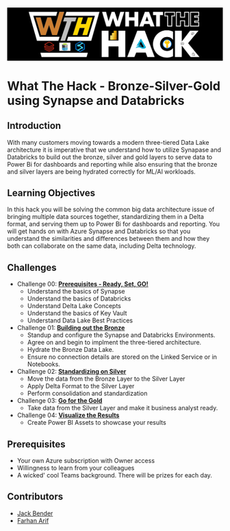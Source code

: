 ![picture alt](img/WTH.png)

# What The Hack - Bronze-Silver-Gold using Synapse and Databricks

## Introduction

With many customers moving towards a modern three-tiered Data Lake architecture it is imperative that we understand how to utilize Synapase and Databricks to build out the bronze, silver and gold layers to serve data to Power Bi for dashboards and reporting while also ensuring that the bronze and silver layers are being hydrated correctly for ML/AI workloads.

## Learning Objectives

In this hack you will be solving the common big data architecture issue of bringing multiple data sources together, standardizing them in a Delta format, and serving them up to Power Bi for dashboards and reporting.  You will get hands on with Azure Synapse and Databricks so that you understand the similarities and differences between them and how they both can collaborate on the same data, including Delta technology.

## Challenges

- Challenge 00: **[Prerequisites - Ready, Set, GO!](Student/Challenge-00.md)**
	 - Understand the basics of Synapse
	 - Understand the basics of Databricks
	 - Understand Delta Lake Concepts
	 - Understand the basics of Key Vault
	 - Understand Data Lake Best Practices
- Challenge 01: **[Building out the Bronze](Student/Challenge-01.md)**
	 - Standup and configure the Synapse and Databricks Environments.
	 - Agree on and begin to implment the three-tiered architecture. 
	 - Hydrate the Bronze Data Lake.
	 - Ensure no connection details are stored on the Linked Service or in Notebooks.
- Challenge 02: **[Standardizing on Silver](Student/Challenge-02.md)**
	 - Move the data from the Bronze Layer to the Silver Layer 
	 - Apply Delta Format to the Silver Layer
	 - Perform consolidation and standardization
- Challenge 03: **[Go for the Gold](Student/Challenge-03.md)**
	 - Take data from the Silver Layer and make it business analyst ready.
- Challenge 04: **[Visualize the Results](Student/Challenge-04.md)**
	 - Create Power BI Assets to showcase your results

## Prerequisites

- Your own Azure subscription with Owner access
- Willingness to learn from your colleagues
- A wicked' cool Teams background.  There will be prizes for each day.

## Contributors

- [Jack Bender](https://www.linkedin.com/in/jack-bender/)
- [Farhan Arif](https://www.linkedin.com/in/frhnarif/)
